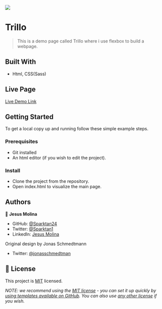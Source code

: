 ![](https://img.shields.io/badge/Microverse-blueviolet)

# Trillo

> This is a demo page called Trillo where i use flexbox to build a webpage.


## Built With

- Html, CSS(Sass)

## Live Page

[Live Demo Link](https://sparktan24.github.io/2-Trillo/)


## Getting Started

To get a local copy up and running follow these simple example steps.

### Prerequisites
- Git installed
- An html editor (if you wish to edit the project).

### Install
- Clone the project from the repository.
- Open index.html to visualize the main page.


## Authors

👤 **Jesus Molina**

- GitHub: [@Sparktan24](https://github.com/Sparktan24)
- Twitter: [@Sparktan1](https://twitter.com/Sparktan1)
- LinkedIn: [Jesus Molina](https://www.linkedin.com/in/jesus-molina-2b104424a/)

Original design by Jonas Schmedtmann
- Twitter: [@jonasschmedtman](https://twitter.com/jonasschmedtman)




## 📝 License

This project is [MIT](./LICENSE) licensed.

_NOTE: we recommend using the [MIT license](https://choosealicense.com/licenses/mit/) - you can set it up quickly by [using templates available on GitHub](https://docs.github.com/en/communities/setting-up-your-project-for-healthy-contributions/adding-a-license-to-a-repository). You can also use [any other license](https://choosealicense.com/licenses/) if you wish._
